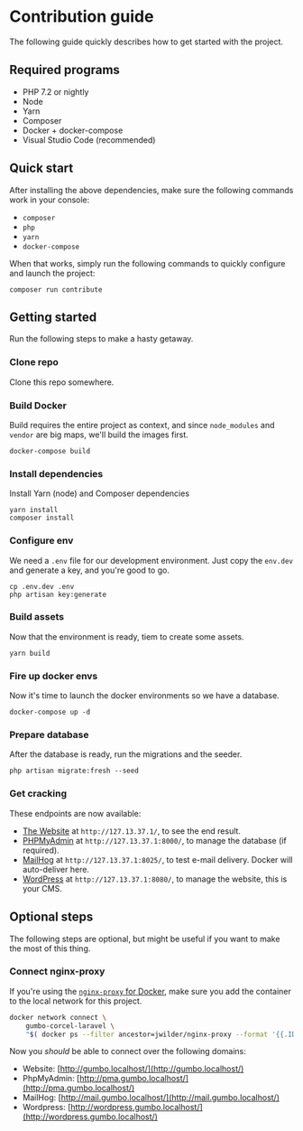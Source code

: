# Contribution guide

The following guide quickly describes how to get started with the project.

## Required programs

- PHP 7.2 or nightly
- Node
- Yarn
- Composer
- Docker + docker-compose
- Visual Studio Code (recommended)

## Quick start

After installing the above dependencies, make sure the following commands work in your console:

- `composer`
- `php`
- `yarn`
- `docker-compose`

When that works, simply run the following commands to quickly configure and launch the project:

```
composer run contribute
```

## Getting started

Run the following steps to make a hasty getaway.

### Clone repo

Clone this repo somewhere.

### Build Docker

Build requires the entire project as context, and since `node_modules` and `vendor` are big maps, we'll
build the images first.

```
docker-compose build
```

### Install dependencies

Install Yarn (node) and Composer dependencies

```
yarn install
composer install
```

### Configure env

We need a `.env` file for our development environment. Just copy the `env.dev` and
generate a key, and you're good to go.

```
cp .env.dev .env
php artisan key:generate
```

### Build assets

Now that the environment is ready, tiem to create some assets.

```
yarn build
```

### Fire up docker envs

Now it's time to launch the docker environments so we have a database.

```
docker-compose up -d
```

### Prepare database

After the database is ready, run the migrations and the seeder.

```
php artisan migrate:fresh --seed
```

### Get cracking

These endpoints are now available:

- [The Website](http://127.13.37.1) at `http://127.13.37.1/`, to see the end result.
- [PHPMyAdmin](http://127.13.37.1::8000) at `http://127.13.37.1:8000/`, to manage the database (if required).
- [MailHog](http://127.13.37.1::8025) at `http://127.13.37.1:8025/`, to test e-mail delivery. Docker will auto-deliver here.
- [WordPress](http://127.13.37.1::8080) at `http://127.13.37.1:8080/`, to manage the website, this is your CMS.

## Optional steps

The following steps are optional, but might be useful if you want to make the most of this thing.

### Connect nginx-proxy

If you're using the [`nginx-proxy` for Docker](https://github.com/jwilder/nginx-proxy), make sure you add the container to the
local network for this project.

```bash
docker network connect \
    gumbo-corcel-laravel \
    "$( docker ps --filter ancestor=jwilder/nginx-proxy --format '{{.ID}}' | head -n1 )""
```

Now you *should* be able to connect over the following domains:

- Website: [http://gumbo.localhost/](http://gumbo.localhost/)
- PhpMyAdmin: [http://pma.gumbo.localhost/](http://pma.gumbo.localhost/)
- MailHog: [http://mail.gumbo.localhost/](http://mail.gumbo.localhost/)
- Wordpress: [http://wordpress.gumbo.localhost/](http://wordpress.gumbo.localhost/)
